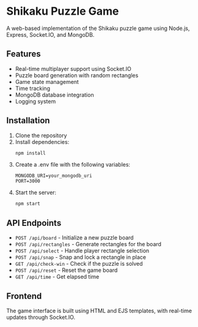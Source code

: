 # Shikaku Puzzle Game

A web-based implementation of the Shikaku puzzle game using Node.js, Express, Socket.IO, and MongoDB.

## Features

- Real-time multiplayer support using Socket.IO
- Puzzle board generation with random rectangles
- Game state management
- Time tracking
- MongoDB database integration
- Logging system

## Installation

1. Clone the repository
2. Install dependencies:
   ```bash
   npm install
   ```
3. Create a .env file with the following variables:
   ```
   MONGODB_URI=your_mongodb_uri
   PORT=3000
   ```
4. Start the server:
   ```bash
   npm start
   ```

## API Endpoints

- `POST /api/board` - Initialize a new puzzle board
- `POST /api/rectangles` - Generate rectangles for the board
- `POST /api/select` - Handle player rectangle selection
- `POST /api/snap` - Snap and lock a rectangle in place
- `GET /api/check-win` - Check if the puzzle is solved
- `POST /api/reset` - Reset the game board
- `GET /api/time` - Get elapsed time

## Frontend

The game interface is built using HTML and EJS templates, with real-time updates through Socket.IO. 